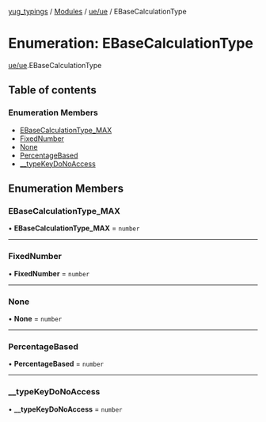 [yug_typings](../README.md) / [Modules](../modules.md) / [ue/ue](../modules/ue_ue.md) / EBaseCalculationType

# Enumeration: EBaseCalculationType

[ue/ue](../modules/ue_ue.md).EBaseCalculationType

## Table of contents

### Enumeration Members

- [EBaseCalculationType\_MAX](ue_ue.EBaseCalculationType.md#ebasecalculationtype_max)
- [FixedNumber](ue_ue.EBaseCalculationType.md#fixednumber)
- [None](ue_ue.EBaseCalculationType.md#none)
- [PercentageBased](ue_ue.EBaseCalculationType.md#percentagebased)
- [\_\_typeKeyDoNoAccess](ue_ue.EBaseCalculationType.md#__typekeydonoaccess)

## Enumeration Members

### EBaseCalculationType\_MAX

• **EBaseCalculationType\_MAX** = `number`

___

### FixedNumber

• **FixedNumber** = `number`

___

### None

• **None** = `number`

___

### PercentageBased

• **PercentageBased** = `number`

___

### \_\_typeKeyDoNoAccess

• **\_\_typeKeyDoNoAccess** = `number`
